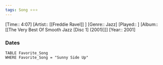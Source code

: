 ```yaml
---
tags: Song ⭐⭐⭐ 
---
```

[Time:: 4:07]
[Artist:: [[Freddie Ravel]] ]
[Genre:: Jazz]
[Played:: ]
[Album:: [[The Very Best Of Smooth Jazz [Disc 1] (2001)]]]
[Year:: 2001]
### Dates
````dataview
TABLE Favorite_Song
WHERE Favorite_Song = "Sunny Side Up"
````